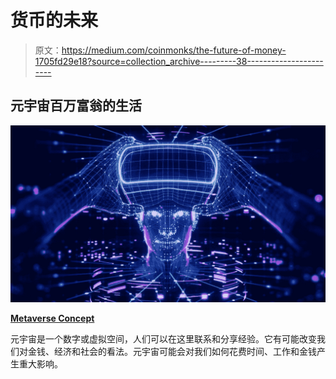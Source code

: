 # 货币的未来

> 原文：<https://medium.com/coinmonks/the-future-of-money-1705fd29e18?source=collection_archive---------38----------------------->

## 元宇宙百万富翁的生活

![](img/13316bc8e3199d998f6fedbc2f53dee5.png)

[**Metaverse Concept**](www.thestreet.com)

元宇宙是一个数字或虚拟空间，人们可以在这里联系和分享经验。它有可能改变我们对金钱、经济和社会的看法。元宇宙可能会对我们如何花费时间、工作和金钱产生重大影响。